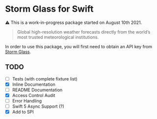 # Storm Glass for Swift

⚠️ This is a work-in-progress package started on August 10th 2021.

> Global high-resolution weather forecasts directly from the world’s most trusted meteorological institutions.

In order to use this package, you will first need to obtain an API key from [Storm Glass](https://stormglass.io/).

## TODO

- [ ] Tests (with complete fixture list)
- [x] Inline Documentation
- [ ] README Documentation
- [x] Access Control Audit
- [ ] Error Handling
- [ ] Swift 5 Async Support (?)
- [x] Add to SPI
